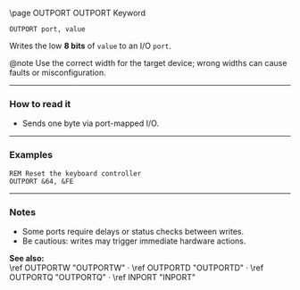 \page OUTPORT OUTPORT Keyword
```basic
OUTPORT port, value
```

Writes the low **8 bits** of `value` to an I/O `port`.


@note Use the correct width for the target device; wrong widths can cause faults or misconfiguration.

---

### How to read it

- Sends one byte via port-mapped I/O.

---

### Examples
```basic
REM Reset the keyboard controller
OUTPORT &64, &FE
```

---

### Notes
- Some ports require delays or status checks between writes.
- Be cautious: writes may trigger immediate hardware actions.

**See also:**  
\ref OUTPORTW "OUTPORTW" · \ref OUTPORTD "OUTPORTD" · \ref OUTPORTQ "OUTPORTQ" · \ref INPORT "INPORT"